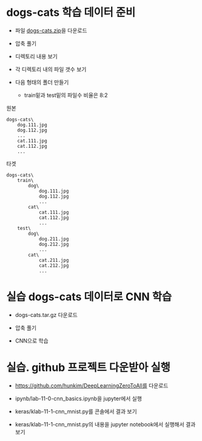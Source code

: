 # dogs-cats 학습 데이터 준비

- 파일 [dogs-cats.zip](deep_learning/dogs-cats.zip)을 다운로드

- 압축 풀기

- 디렉토리 내용 보기

- 각 디렉토리 내의 파일 갯수 보기

- 다음 형태의 폴더 만들기
    - train밑과 test밑의 파일수 비율은 8:2

원본
```
dogs-cats\
    dog.111.jpg
    dog.112.jpg
    ...
    cat.111.jpg
    cat.112.jpg
    ...
```

타겟
```
dogs-cats\
    train\
        dog\
            dog.111.jpg
            dog.112.jpg
            ...
        cat\
            cat.111.jpg
            cat.112.jpg
            ...
    test\
        dog\
            dog.211.jpg
            dog.212.jpg
            ...
        cat\
            cat.211.jpg
            cat.212.jpg
            ...
```

# 실습 dogs-cats 데이터로 CNN 학습

- dogs-cats.tar.gz 다운로드

- 압축 풀기

- CNN으로 학습


# 실습. github 프로젝트 다운받아 실행

- https://github.com/hunkim/DeepLearningZeroToAll를 다운로드

- ipynb/lab-11-0-cnn_basics.ipynb을 jupyter에서 실행

- keras/klab-11-1-cnn_mnist.py를 콘솔에서 결과 보기

- keras/klab-11-1-cnn_mnist.py의 내용을 jupyter notebook에서 실행해서 결과 보기


